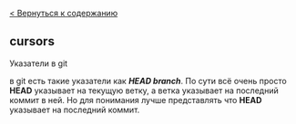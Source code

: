 [< Вернуться к содержанию](./readme.md)

## cursors

Указатели в git

в git есть такие указатели как ***HEAD branch***. По сути всё очень просто **HEAD** указывает на текущую ветку, а ветка указывает на последний коммит в ней. Но для понимания лучше представлять что **HEAD** указывает на последний коммит.